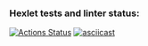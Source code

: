 ### Hexlet tests and linter status:
[![Actions Status](https://github.com/yapavelchuk/frontend-project-46/workflows/hexlet-check/badge.svg)](https://github.com/yapavelchuk/frontend-project-46/actions)
[![asciicast](https://asciinema.org/a/vyu5yJOH20p69cdlAuyULFH99.svg)](https://asciinema.org/a/vyu5yJOH20p69cdlAuyULFH99)